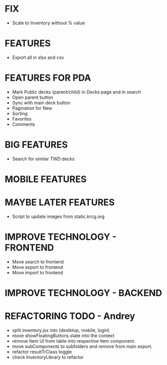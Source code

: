 # FIX
- Scale to Inventory without % value

# FEATURES
- Export all in xlsx and csv

# FEATURES FOR PDA
- Mark Public decks (parent/child) in Decks page and in search
- Open parent button
- Sync with main deck button
- Pagination for New
- Sorting
- Favorites
- Comments

# BIG FEATURES
- Search for similar TWD decks

# MOBILE FEATURES

# MAYBE LATER FEATURES
- Script to update images from static.krcg.org

# IMPROVE TECHNOLOGY - FRONTEND
- Move search to frontend
- Move export to frontend
- Move import to frontend

# IMPROVE TECHNOLOGY - BACKEND

# REFACTORING TODO - Andrey
- split inventory.jsx into (destktop, mobile, login)
- move showFloatingButtons state into the context
- remove Item UI from table into respective Item component.
- move subComponents to subfolders and remove from main export.
- refactor resultTrClass toggle
- check InventoryLibrary to refactor
